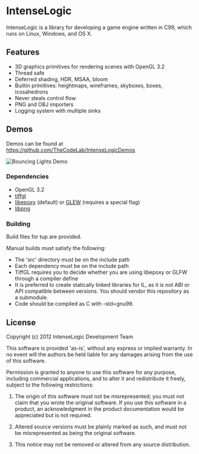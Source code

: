 # IntenseLogic
IntenseLogic is a library for developing a game engine written in C99,
which runs on Linux, Windows, and OS X.

## Features

- 3D graphics primitives for rendering scenes with OpenGL 3.2
- Thread safe
- Deferred shading, HDR, MSAA, bloom
- Builtin primitives: heightmaps, wireframes, skyboxes, boxes,
  icosahedrons
- Never steals control flow
- PNG and OBJ importers
- Logging system with multiple sinks

## Demos

Demos can be found at https://github.com/TheCodeLab/IntenseLogicDemos

![Bouncing Lights Demo](http://i.imgur.com/JhcLYPO.png)

### Dependencies

- OpenGL 3.2
- [tiffgl](https://github.com/tiffany352/tiffgl)
- [libepoxy](https://github.com/anholt/libepoxy) (default) or [GLEW](http://glew.sourceforge.net/) (requires a special flag)
- [libpng](http://libpng.org/)

### Building

Build files for tup are provided.

Manual builds must satisfy the following:

- The 'src' directory must be on the include path
- Each dependency must be on the include path
- TiffGL requires you to decide whether you are using libepoxy or
  GLFW through a compiler define
- It is preferred to create statically linked libraries for IL, as it
  is not ABI or API compatible between versions. You should vendor
  this repository as a submodule.
- Code should be compiled as C with -std=gnu99.

## License
Copyright (c) 2012 IntenseLogic Development Team

This software is provided 'as-is', without any express or implied
warranty. In no event will the authors be held liable for any damages
arising from the use of this software.

Permission is granted to anyone to use this software for any purpose,
including commercial applications, and to alter it and redistribute it
freely, subject to the following restrictions:

1. The origin of this software must not be misrepresented; you must not
claim that you wrote the original software. If you use this software
in a product, an acknowledgment in the product documentation would be
appreciated but is not required.

2. Altered source versions must be plainly marked as such, and must not be
misrepresented as being the original software.

3. This notice may not be removed or altered from any source
distribution.
